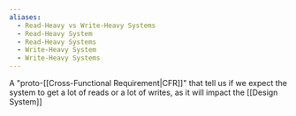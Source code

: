 ```yaml
---
aliases:
  - Read-Heavy vs Write-Heavy Systems
  - Read-Heavy System
  - Read-Heavy Systems
  - Write-Heavy System
  - Write-Heavy Systems
---
```


A "proto-[[Cross-Functional Requirement|CFR]]" that tell us if we expect the system to get a lot of reads or a lot of writes, as it will impact the [[Design System]]
